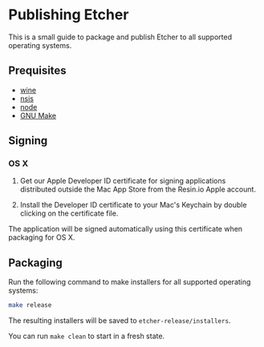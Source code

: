 Publishing Etcher
=================

This is a small guide to package and publish Etcher to all supported operating systems.

Prequisites
-----------

- [wine](https://www.winehq.org)
- [nsis](http://nsis.sourceforge.net/Main_Page)
- [node](https://nodejs.org)
- [GNU Make](https://www.gnu.org/software/make/)

Signing
-------

### OS X

1. Get our Apple Developer ID certificate for signing applications distributed outside the Mac App Store from the Resin.io Apple account.

2. Install the Developer ID certificate to your Mac's Keychain by double clicking on the certificate file.

The application will be signed automatically using this certificate when packaging for OS X.

Packaging
---------

Run the following command to make installers for all supported operating systems:

```sh
make release
```

The resulting installers will be saved to `etcher-release/installers`.

You can run `make clean` to start in a fresh state.
